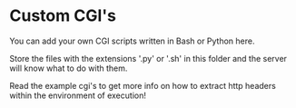 # Custom CGI's 

You can add your own CGI scripts written in Bash or Python here. 

Store the files with the extensions '.py' or '.sh' in this folder and the server 
will know what to do with them.

Read the example cgi's to get more info on how to extract http headers within the
environment of execution! 
